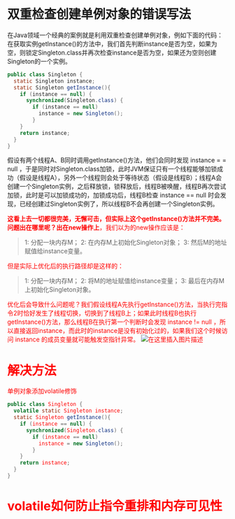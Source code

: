 # 双重检查创建单例对象的错误写法
在Java领域一个经典的案例就是利用双重检查创建单例对象，例如下面的代码：在获取实例getInstance()的方法中，我们首先判断instance是否为空，如果为空，则锁定Singleton.class并再次检查instance是否为空，如果还为空则创建Singleton的一个实例。
```java
public class Singleton {
  static Singleton instance;
  static Singleton getInstance(){
    if (instance == null) {
      synchronized(Singleton.class) {
        if (instance == null)
          instance = new Singleton();
        }
    }
    return instance;
  }
}
```
假设有两个线程A、B同时调用getInstance()方法，他们会同时发现 instance = = null ，于是同时对Singleton.class加锁，此时JVM保证只有一个线程能够加锁成功（假设是线程A），另外一个线程则会处于等待状态（假设是线程B）；线程A会创建一个Singleton实例，之后释放锁，锁释放后，线程B被唤醒，线程B再次尝试加锁，此时是可以加锁成功的，加锁成功后，线程B检查 instance == null 时会发现，已经创建过Singleton实例了，所以线程B不会再创建一个Singleton实例。

**<font color="red">这看上去一切都很完美，无懈可击，但实际上这个getInstance()方法并不完美。问题出在哪里呢？出在new操作上**，我们以为的new操作应该是：
>1: 分配一块内存M；
2: 在内存M上初始化Singleton对象；
3: 然后M的地址赋值给instance变量。

但是实际上优化后的执行路径却是这样的：

>1: 分配一块内存M；
2: 将M的地址赋值给instance变量；
3: 最后在内存M上初始化Singleton对象。

优化后会导致什么问题呢？我们假设线程A先执行getInstance()方法，当执行完指令2时恰好发生了线程切换，切换到了线程B上；如果此时线程B也执行getInstance()方法，那么线程B在执行第一个判断时会发现 instance != null ，所以直接返回instance，而此时的instance是没有初始化过的，如果我们这个时候访问 instance 的成员变量就可能触发空指针异常。
![在这里插入图片描述](https://img-blog.csdnimg.cn/8d2ed4b9231841f492911767ec8a44f7.png?x-oss-process=image/watermark,type_d3F5LXplbmhlaQ,shadow_50,text_Q1NETiBA5bem5p6X5Y-z5p2OMDI=,size_20,color_FFFFFF,t_70,g_se,x_16)
# 解决方法
单例对象添加volatile修饰
```java
public class Singleton {
  volatile static Singleton instance;
  static Singleton getInstance(){
    if (instance == null) {
      synchronized(Singleton.class) {
        if (instance == null)
          instance = new Singleton();
        }
    }
    return instance;
  }
}
```
# volatile如何防止指令重排和内存可见性



